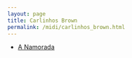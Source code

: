 ```yaml
---
layout: page
title: Carlinhos Brown
permalink: /midi/carlinhos_brown.html
---
```


* [A Namorada](http://www.victor3d.com.br/midi/namorada.mid)